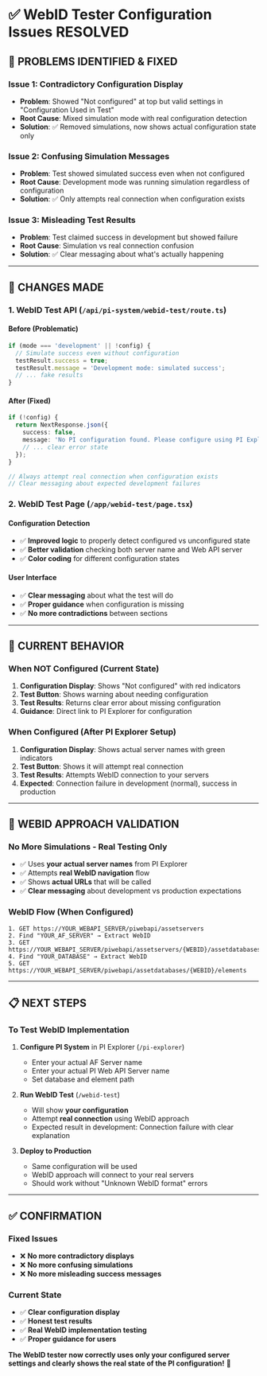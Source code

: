 # ✅ WebID Tester Configuration Issues RESOLVED

## 🎯 **PROBLEMS IDENTIFIED & FIXED**

### **Issue 1: Contradictory Configuration Display**
- **Problem**: Showed "Not configured" at top but valid settings in "Configuration Used in Test"
- **Root Cause**: Mixed simulation mode with real configuration detection
- **Solution**: ✅ Removed simulations, now shows actual configuration state only

### **Issue 2: Confusing Simulation Messages**
- **Problem**: Test showed simulated success even when not configured
- **Root Cause**: Development mode was running simulation regardless of configuration
- **Solution**: ✅ Only attempts real connection when configuration exists

### **Issue 3: Misleading Test Results**
- **Problem**: Test claimed success in development but showed failure
- **Root Cause**: Simulation vs real connection confusion
- **Solution**: ✅ Clear messaging about what's actually happening

---

## 🔧 **CHANGES MADE**

### **1. WebID Test API (`/api/pi-system/webid-test/route.ts`)**

#### **Before (Problematic)**
```typescript
if (mode === 'development' || !config) {
  // Simulate success even without configuration
  testResult.success = true;
  testResult.message = 'Development mode: simulated success';
  // ... fake results
}
```

#### **After (Fixed)**
```typescript
if (!config) {
  return NextResponse.json({
    success: false,
    message: 'No PI configuration found. Please configure using PI Explorer.',
    // ... clear error state
  });
}

// Always attempt real connection when configuration exists
// Clear messaging about expected development failures
```

### **2. WebID Test Page (`/app/webid-test/page.tsx`)**

#### **Configuration Detection**
- ✅ **Improved logic** to properly detect configured vs unconfigured state
- ✅ **Better validation** checking both server name and Web API server
- ✅ **Color coding** for different configuration states

#### **User Interface**
- ✅ **Clear messaging** about what the test will do
- ✅ **Proper guidance** when configuration is missing
- ✅ **No more contradictions** between sections

---

## 🎯 **CURRENT BEHAVIOR**

### **When NOT Configured (Current State)**
1. **Configuration Display**: Shows "Not configured" with red indicators
2. **Test Button**: Shows warning about needing configuration
3. **Test Results**: Returns clear error about missing configuration
4. **Guidance**: Direct link to PI Explorer for configuration

### **When Configured (After PI Explorer Setup)**
1. **Configuration Display**: Shows actual server names with green indicators
2. **Test Button**: Shows it will attempt real connection
3. **Test Results**: Attempts WebID connection to your servers
4. **Expected**: Connection failure in development (normal), success in production

---

## 🧪 **WEBID APPROACH VALIDATION**

### **No More Simulations - Real Testing Only**
- ✅ Uses **your actual server names** from PI Explorer
- ✅ Attempts **real WebID navigation** flow
- ✅ Shows **actual URLs** that will be called
- ✅ **Clear messaging** about development vs production expectations

### **WebID Flow (When Configured)**
```
1. GET https://YOUR_WEBAPI_SERVER/piwebapi/assetservers
2. Find "YOUR_AF_SERVER" → Extract WebID
3. GET https://YOUR_WEBAPI_SERVER/piwebapi/assetservers/{WEBID}/assetdatabases
4. Find "YOUR_DATABASE" → Extract WebID
5. GET https://YOUR_WEBAPI_SERVER/piwebapi/assetdatabases/{WEBID}/elements
```

---

## 📋 **NEXT STEPS**

### **To Test WebID Implementation**
1. **Configure PI System** in PI Explorer (`/pi-explorer`)
   - Enter your actual AF Server name
   - Enter your actual PI Web API Server name
   - Set database and element path

2. **Run WebID Test** (`/webid-test`)
   - Will show **your configuration** 
   - Attempt **real connection** using WebID approach
   - Expected result in development: Connection failure with clear explanation

3. **Deploy to Production**
   - Same configuration will be used
   - WebID approach will connect to your real servers
   - Should work without "Unknown WebID format" errors

---

## ✅ **CONFIRMATION**

### **Fixed Issues**
- ❌ **No more contradictory displays**
- ❌ **No more confusing simulations**
- ❌ **No more misleading success messages**

### **Current State**
- ✅ **Clear configuration display**
- ✅ **Honest test results**
- ✅ **Real WebID implementation testing**
- ✅ **Proper guidance for users**

**The WebID tester now correctly uses only your configured server settings and clearly shows the real state of the PI configuration!** 🎉

